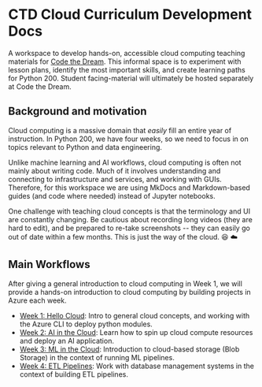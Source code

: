 # CTD Cloud Curriculum Development Docs
A workspace to develop hands-on, accessible cloud computing teaching materials for [Code the Dream](https://codethedream.org/). This informal space is to experiment with lesson plans, identify the most important skills, and create learning paths for Python 200. Student facing-material will ultimately be hosted separately at Code the Dream. 

## Background and motivation
Cloud computing is a massive domain that *easily* fill an entire year of instruction. In Python 200, we have four weeks, so we need to focus in on topics relevant to Python and data engineering.

Unlike machine learning and AI workflows, cloud computing is often not mainly about writing code. Much of it involves understanding and connecting to infrastructure and services, and working with GUIs. Therefore, for this workspace we are using MkDocs and Markdown-based guides (and code where needed) instead of Jupyter notebooks.

One challenge with teaching cloud concepts is that the terminology and UI are constantly changing. Be cautious about recording long videos (they are hard to edit), and be prepared to re-take screenshots -- they can easily go out of date within a few months. This is just the way of the cloud. :laughing: :cloud:

## Main Workflows
After giving a general introduction to cloud computing in Week 1, we will provide a hands-on introduction to cloud computing by building projects in Azure each week. 

- [Week 1: Hello Cloud](week1.md): Intro to general cloud concepts, and working with the Azure CLI to deploy python modules.
- [Week 2: AI in the Cloud](week2.md): Learn how to spin up cloud compute resources and deploy an AI application.
- [Week 3: ML in the Cloud](week3.md): Introduction to cloud-based storage (Blob Storage) in the context of running ML pipelines. 
- [Week 4: ETL Pipelines](week4.md): Work with database management systems in the context of building ETL pipelines.  

